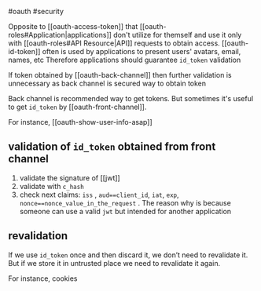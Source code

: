 #oauth #security 

Opposite to [[oauth-access-token]] that [[oauth-roles#Application|applications]] don't utilize for themself and use it only with [[oauth-roles#API Resource|API]] requests to obtain access. [[oauth-id-token]] often is used by applications to present users' avatars, email, names, etc
Therefore applications should guarantee `id_token` validation

If token obtained by [[oauth-back-channel]] then further validation is unnecessary as back channel is secured way to obtain token

Back channel is recommended way to get tokens. But sometimes it's useful to get `id_token` by [[oauth-front-channel]]. 

For instance, [[oauth-show-user-info-asap]]

## validation of `id_token` obtained from front channel
1.  validate the signature of [[jwt]]
2. validate with `c_hash`
3.  check next claims: `iss` , `aud==client_id`, `iat`, `exp`, `nonce==nonce_value_in_the_request` . The reason why is because someone can use a valid `jwt` but intended for another application

## revalidation
If we use `id_token` once and then discard it, we don’t need to revalidate it. But if we store it in untrusted place we need to revalidate it again.

For instance, cookies